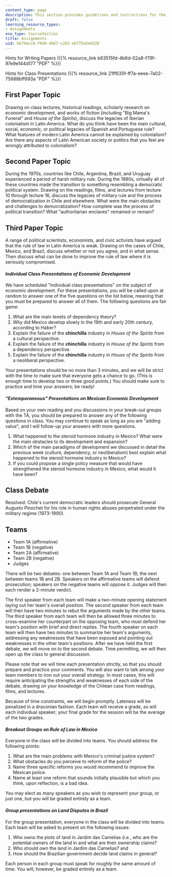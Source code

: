 ```yaml
---
content_type: page
description: This section provides guidelines and instructions for the course assignments.
draft: false
learning_resource_types:
- Assignments
ocw_type: CourseSection
title: Assignments
uid: b674ecc6-f0d9-4b67-c282-ebf75e5e6320
---
```

Hints for Writing Papers ({{% resource_link b63515fd-4b6d-02a8-f79f-97e9e144d177 "PDF" %}})

Hints for Class Presentations ({{% resource_link 21ff635f-ff7a-eeee-7a02-75688bff693a "PDF" %}})

## First Paper Topic

Drawing on class lectures, historical readings, scholarly research on economic development, and works of fiction (including "Big Mama's Funeral" and *House of the Spirits*), discuss the legacies of Iberian colonialism in Latin America. What do you think have been the main cultural, social, economic, or political legacies of Spanish and Portuguese rule? What features of modern Latin America cannot be explained by colonialism? Are there any aspects of Latin American society or politics that you feel are wrongly attributed to colonialism?

## Second Paper Topic

During the 1970s, countries like Chile, Argentina, Brazil, and Uruguay experienced a period of harsh military rule. During the 1980s, virtually all of these countries made the transition to something resembling a democratic political system. Drawing on the readings, films, and lectures from lecture 10 through lecture 16, discuss the legacies of military rule and the process of democratization in Chile and elsewhere. What were the main obstacles and challenges to democratization? How complete was the process of political transition? What "authoritarian enclaves" remained or remain?

## Third Paper Topic

A range of political scientists, economists, and civic activists have argued that the rule of law in Latin America is weak. Drawing on the cases of Chile, Mexico, and Brazil, discuss whether or not you agree, and in what sense. Then discuss what can be done to improve the rule of law where it is seriously compromised.

#### *Individual Class Presentations of Economic Development*

We have scheduled "individual class presentations" on the subject of economic development. For these presentations, you will be called upon at random to answer one of the five questions on the list below, meaning that you must be prepared to answer all of them. The following questions are fair game:

1. What are the main tenets of dependency theory?
2. Why did Mexico develop slowly in the 19th and early 20th century, according to Haber?
3. Explain the failure of the **chinchilla** industry in *House of the Spirits* from a cultural perspective.
4. Explain the failure of the **chinchilla** industry in *House of the Spirits* from a dependency perspective.
5. Explain the failure of the **chinchilla** industry in *House of the Spirits* from a neoliberal perspective.

Your presentations should be no more than 3 minutes, and we will be strict with the time to make sure that everyone gets a chance to go. (This is enough time to develop two or three good points.) You should make sure to practice and time your answers; be ready!

#### *"Extemporaneous" Presentations on Mexican Economic Development*

Based on your own reading and you discussions in your break-out groups with the TA, you should be prepared to answer any of the following questions in class. You may continue to speak as long as you are "adding value", and I will follow-up your answers with more questions.

1. What happened to the steroid hormone industry in Mexico? What were the main obstacles to its development and expansion?
2. Which of the main paradigms of development we discussed in detail the previous week (culture, dependency, or neoliberalism) best explain what happened to the steroid hormone industry in Mexico?
3. If you could propose a single policy measure that would have strengthened the steroid hormone industry in Mexico, what would it have been?

## Class Debate

Resolved: Chile's current democratic leaders should prosecute General Augusto Pinochet for his role in human rights abuses perpetrated under the military regime (1973-1990).

## Teams

- Team 1A (affirmative)
- Team 1B (negative)
- Team 2A (affirmative)
- Team 2B (negative)
- Judges

There will be two debates: one between Team 1A and Team 1B; the next between teams 1B and 2B. Speakers on the affirmative teams will defend prosecution; speakers on the negative teams will oppose it. Judges will then each render a 2-minute verdict.

The first speaker from each team will make a two-minute opening statement laying out her team's overall position. The second speaker from each team will then have two minutes to rebut the arguments made by the other teams. The third speaker from each team will then be allowed three minutes to cross-examine her counterpart on the opposing team, who must defend her team's position with brief and direct replies. The fourth speaker on each team will then have two minutes to summarize her team's arguments, addressing any weaknesses that have been exposed and pointing out weaknesses in the other team's positions. After we have held the first debate, we will move on to the second debate. Time permitting, we will then open up the class to general discussion.

Please note that we will time each presentation strictly, so that you should prepare and practice your comments. You will also want to talk among your team members to iron out your overall strategy. In most cases, this will require anticipating the strengths and weaknesses of each side of the debate, drawing on your knowledge of the Chilean case from readings, films, and lectures.

Because of time constraints, we will begin promptly. Lateness will be penalized in a draconian fashion. Each team will receive a grade, as will each individual speaker; your final grade for the session will be the average of the two grades.

#### *Breakout Groups on Rule of Law in Mexico*

Everyone in the class will be divided into teams. You should address the following points:

1. What are the main problems with Mexico's criminal justice system?
2. What obstacles do you perceive to reform of the police?
3. Name three specific reforms you would recommend to improve the Mexican police.
4. Name at least one reform that sounds initially plausible but which you think, upon reflection, is a bad idea.

You may elect as many speakers as you wish to represent your group, or just one, but you will be graded entirely as a team.

#### *Group presentations on Land Disputes in Brazil*

For the group presentation, everyone in the class will be divided into teams. Each team will be asked to present on the following issues:

1. Who owns the plots of land in Jardim das Camelias (i.e., who are the potential owners of the land in and what are their ownership claims?
2. Who should own the land in Jardim das Camelias? and
3. How should the Brazilian government decide land claims in general?

Each person in each group must speak for roughly the same amount of time. You will, however, be graded entirely as a team.
